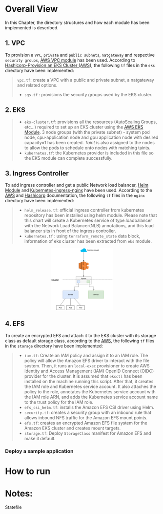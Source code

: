# Overall View

In this Chapter, the directory structures and how each module has been implemented is described.
## 1. VPC
To provision a `VPC`, `private` and `public subnets`, `natgateway` and respective `security groups`, [AWS VPC module](https://registry.terraform.io/modules/terraform-aws-modules/vpc/aws/2.32.0) has been used. According to [Hashicorp-Provision an EKS Cluster (AWS)](
https://github.com/hashicorp/learn-terraform-provision-eks-cluster), the following `tf` files in the `eks` directory have been implemented:
>  `vpc.tf`: create a VPC with a public and private subnet, a natgateway and related options.   
> * `sgs.tf` :  provisions the security groups used by the EKS cluster.

## 2. EKS

> * `eks-cluster.tf`: provisions all the resources (AutoScaling Groups, etc...) required to set up an EKS cluster using the [AWS EKS Module](https://registry.terraform.io/modules/terraform-aws-modules/eks/aws/11.0.0). 3 node groups (with the private subnet) - system pod node, cpu-application node and gpu application node with desired capacity=1 has been created. *Taint* is also assigned to the nodes to allow the pods to schedule onto nodes with matching taints.
> * `kubernetes.tf`: the Kubernetes provider is included in this file so the EKS module can complete successfully.
## 3. Ingress Controller
To add ingress controller and get a public Network load balancer, [Helm Module](https://registry.terraform.io/providers/hashicorp/helm/latest/docs) and [Kubernetes-ingress-nginx](https://github.com/kubernetes/ingress-nginx) have been used. According to the [AWS](https://aws.amazon.com/blogs/opensource/network-load-balancer-nginx-ingress-controller-eks/) and [Hashicorp](https://learn.hashicorp.com/tutorials/terraform/helm-provider?in=terraform/use-case) documentation, the following `tf` files in the `nginx` directory have been implemented:
> * `helm_release.tf`:  official ingress controller from kubernetes repository has been installed using helm module. Please note that this chart will create a Kubernetes service of type:loadbalancer with the Network Load Balancer(NLB) annotations, and this load balancer sits in front of the ingress controller.
> * `kubernetes.tf` : using `terraform_remote_state` data block, information of eks cluster has been extracted from `eks` module.

<p align="center" >
  <img  width="40%" src="images/nlb-nginx2.png" />
</p>

## 4. EFS
To create an encrypted EFS and attach it to the EKS cluster with its storage class as default storage class, according to the [AWS](https://docs.aws.amazon.com/eks/latest/userguide/efs-csi.html), the following `tf` files in the `storage` directory have been implemented:
> * `iam.tf`: Create an IAM policy and assign it to an IAM role. The policy will allow the Amazon EFS driver to interact with the file system. Then, it runs an `local-exec` provisioner to create AWS Identity and Access Management (IAM) OpenID Connect (OIDC) provider for the cluster. It is assumed that `eksctl` has been installed on the machine running this script. After that, it creates the IAM role and Kubernetes service account. It also attaches the policy to the role, annotates the Kubernetes service account with the IAM role ARN, and adds the Kubernetes service account name to the trust policy for the IAM role.
> * `efs_csi_helm.tf`: installs the Amazon EFS CSI driver using Helm.
> * `security.tf`: creates a security group with an inbound rule that allows inbound NFS traffic for the Amazon EFS mount points.
> * `efs.tf`: creates an encrypted Amazon EFS file system for the Amazon EKS cluster and creates mount targets.
> * `storage.tf`: Deploy `StorageClass` manifest for Amazon EFS and make it default.

### Deploy a sample application

# How to run

# Notes:
Statefile